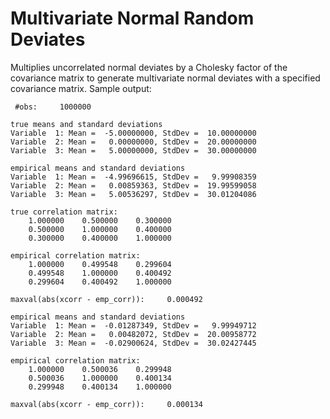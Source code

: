 # Multivariate Normal Random Deviates

Multiplies uncorrelated normal deviates by a Cholesky factor of the covariance matrix to generate 
multivariate normal deviates with a specified covariance matrix. Sample output:
```
 #obs:     1000000

true means and standard deviations
Variable  1: Mean =  -5.00000000, StdDev =  10.00000000
Variable  2: Mean =   0.00000000, StdDev =  20.00000000
Variable  3: Mean =   5.00000000, StdDev =  30.00000000

empirical means and standard deviations
Variable  1: Mean =  -4.99696615, StdDev =   9.99908359
Variable  2: Mean =   0.00859363, StdDev =  19.99599058
Variable  3: Mean =   5.00536297, StdDev =  30.01204086

true correlation matrix:
    1.000000    0.500000    0.300000
    0.500000    1.000000    0.400000
    0.300000    0.400000    1.000000

empirical correlation matrix:
    1.000000    0.499548    0.299604
    0.499548    1.000000    0.400492
    0.299604    0.400492    1.000000

maxval(abs(xcorr - emp_corr)):     0.000492

empirical means and standard deviations
Variable  1: Mean =  -0.01287349, StdDev =   9.99949712
Variable  2: Mean =   0.00482072, StdDev =  20.00958772
Variable  3: Mean =  -0.02900624, StdDev =  30.02427445

empirical correlation matrix:
    1.000000    0.500036    0.299948
    0.500036    1.000000    0.400134
    0.299948    0.400134    1.000000

maxval(abs(xcorr - emp_corr)):     0.000134
```
